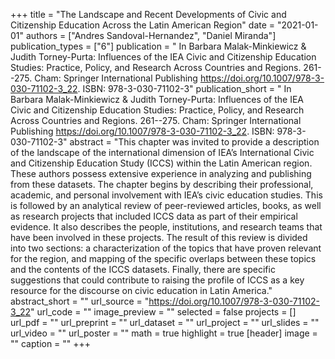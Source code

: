 +++
title = "The Landscape and Recent Developments of Civic and Citizenship Education Across the Latin American Region"
date = "2021-01-01"
authors = ["Andres Sandoval-Hernandez", "Daniel Miranda"]
publication_types = ["6"]
publication = " In Barbara Malak-Minkiewicz & Judith Torney-Purta: Influences of the IEA Civic and Citizenship Education Studies: Practice, Policy, and Research Across Countries and Regions.  261--275. Cham: Springer International Publishing https://doi.org/10.1007/978-3-030-71102-3_22. ISBN: 978-3-030-71102-3"
publication_short = " In Barbara Malak-Minkiewicz & Judith Torney-Purta: Influences of the IEA Civic and Citizenship Education Studies: Practice, Policy, and Research Across Countries and Regions.  261--275. Cham: Springer International Publishing https://doi.org/10.1007/978-3-030-71102-3_22. ISBN: 978-3-030-71102-3"
abstract = "This chapter was invited to provide a description of the landscape of the international dimension of IEA’s International Civic and Citizenship Education Study (ICCS) within the Latin American region. These authors possess extensive experience in analyzing and publishing from these datasets. The chapter begins by describing their professional, academic, and personal involvement with IEA’s civic education studies. This is followed by an analytical review of peer-reviewed articles, books, as well as research projects that included ICCS data as part of their empirical evidence. It also describes the people, institutions, and research teams that have been involved in these projects. The result of this review is divided into two sections: a characterization of the topics that have proven relevant for the region, and mapping of the specific overlaps between these topics and the contents of the ICCS datasets. Finally, there are specific suggestions that could contribute to raising the profile of ICCS as a key resource for the discourse on civic education in Latin America."
abstract_short = ""
url_source = "https://doi.org/10.1007/978-3-030-71102-3_22"
url_code = ""
image_preview = ""
selected = false
projects = []
url_pdf = ""
url_preprint = ""
url_dataset = ""
url_project = ""
url_slides = ""
url_video = ""
url_poster = ""
math = true
highlight = true
[header]
image = ""
caption = ""
+++
